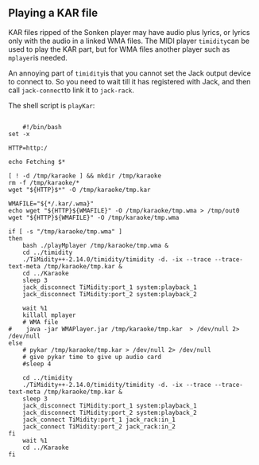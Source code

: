 
##  Playing a KAR file 


KAR files ripped of the Sonken player may have audio plus
      lyrics, or lyrics only with the audio in a linked WMA files.
      The MIDI player `timidity`can be used to play
      the KAR part, but for WMA files another player such as `mplayer`is needed.


An annoying part of `timidity`is that you cannot set the
      Jack output device to connect to. So you need to wait till it has
      registered with Jack, and then call `jack-connect`to link it to `jack-rack`.


The shell script is `playKar`:

```

	#!/bin/bash
set -x

HTTP=http:/

echo Fetching $*

[ ! -d /tmp/karaoke ] && mkdir /tmp/karaoke
rm -f /tmp/karaoke/*
wget "${HTTP}$*" -O /tmp/karaoke/tmp.kar

WMAFILE="${*/.kar/.wma}"
echo wget "${HTTP}${WMAFILE}" -O /tmp/karaoke/tmp.wma > /tmp/out0
wget "${HTTP}${WMAFILE}" -O /tmp/karaoke/tmp.wma

if [ -s "/tmp/karaoke/tmp.wma" ]
then
    bash ./playMplayer /tmp/karaoke/tmp.wma &
    cd ../timidity
    ./TiMidity++-2.14.0/timidity/timidity -d. -ix --trace --trace-text-meta /tmp/karaoke/tmp.kar &
    cd ../Karaoke
    sleep 3
    jack_disconnect TiMidity:port_1 system:playback_1
    jack_disconnect TiMidity:port_2 system:playback_2

    wait %1
    killall mplayer
    # WMA file
#    java -jar WMAPlayer.jar /tmp/karaoke/tmp.kar  > /dev/null 2> /dev/null
else
    # pykar /tmp/karaoke/tmp.kar > /dev/null 2> /dev/null
    # give pykar time to give up audio card
    #sleep 4

    cd ../timidity
    ./TiMidity++-2.14.0/timidity/timidity -d. -ix --trace --trace-text-meta /tmp/karaoke/tmp.kar &
    sleep 3
    jack_disconnect TiMidity:port_1 system:playback_1
    jack_disconnect TiMidity:port_2 system:playback_2
    jack_connect TiMidity:port_1 jack_rack:in_1
    jack_connect TiMidity:port_2 jack_rack:in_2
fi
    wait %1
    cd ../Karaoke
fi

      
```



